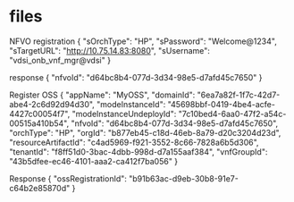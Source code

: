 # files
NFVO registration
{
  "sOrchType": "HP",
  "sPassword": "Welcome@1234",
  "sTargetURL": "http://10.75.14.83:8080",
  "sUsername": "vdsi_onb_vnf_mgr@vdsi"
}

response
{
  "nfvoId": "d64bc8b4-077d-3d34-98e5-d7afd45c7650"
}

Register OSS
{
  "appName": "MyOSS",
  "domainId": "6ea7a82f-1f7c-42d7-abe4-2c6d92d94d30",
  "modeInstanceId": "45698bbf-0419-4be4-acfe-4427c00054f7",
  "modeInstanceUndeployId": "7c10bed4-6aa0-47f2-a54c-00515a410b54",
  "nfvoId": "d64bc8b4-077d-3d34-98e5-d7afd45c7650",
  "orchType": "HP",
  "orgId": "b877eb45-c18d-46eb-8a79-d20c3204d23d",
  "resourceArtifactId": "c4ad5969-f921-3552-8c66-7828a6b5d306",
  "tenantId": "f8ff51d0-3bac-4dbb-998d-d7a155aaf384",
  "vnfGroupId": "43b5dfee-ec46-4101-aaa2-ca412f7ba056"
}

Response
{
  "ossRegistrationId": "b91b63ac-d9eb-30b8-91e7-c64b2e85870d"
}
